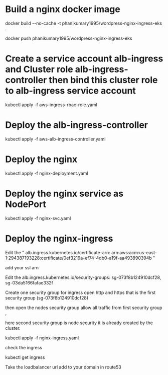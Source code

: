 # Build a nginx docker image

docker build --no-cache -t phanikumary1995/wordpress-nginx-ingress-eks .

docker push phanikumary1995/wordpress-nginx-ingress-eks

# Create a service account alb-ingress and Cluster role alb-ingress-controller then bind this cluster role to  alb-ingress service account

kubectl apply -f aws-ingress-rbac-role.yaml

# Deploy the alb-ingress-controller

kubectl apply -f aws-alb-ingress-controller.yaml

# Deploy the nginx

kubectl apply -f nginx-deployment.yaml

# Deploy the nginx service as NodePort

kubectl apply -f nginx-svc.yaml

# Deploy the nginx-ingress

Edit the " alb.ingress.kubernetes.io/certificate-arn: arn:aws:acm:us-east-1:294387193228:certificate/0ef3219a-ef74-4db0-a19f-aa493890394b "

add your ssl arn

Edit the alb.ingress.kubernetes.io/security-groups: sg-073f8b124910dcf28, sg-03da5166fafae332f 

Create one security group for ingress open http and https that is the first security group (sg-073f8b124910dcf28) 

then open the nodes security group allow all traffic from first security group ,

here second security group is node security it is already created by the cluster.


kubectl apply -f nginx-ingress.yaml

check the ingress

kubectl get ingress

Take the loadbalancer url add to your domain in route53


